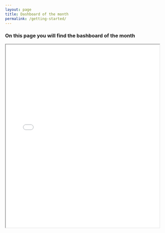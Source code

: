 ```yaml
---
layout: page
title: Dashboard of the month
permalink: /getting-started/
---
```


### On this page you will find the bashboard of the month

<iframe src="assets/choropleth_map.html" width="100%" height="600px"></iframe>


